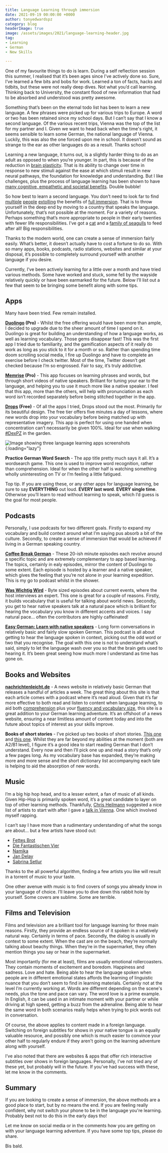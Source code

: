 ```yaml
---
title: Language Learning through immersion
date: 2021-09-19 00:00:00 +0000
author: tonyedwardspz
category: blog
headerImage: true
image: /assets/images/2021/language-learning-header.jpg
tag:
- Learning
- German
- New Skills

---
```

One of my favourite things to do is learn. During a self reflection session this summer, I realised that it’s been ages since I’ve actively done so. Sure, I’ve learned a few bits and bobs for work. Learned a ton of facts, hacks and tidbits, but these were not really deep dives. Not what you’d call learning. Thinking back to University, the constant flood of new information that had to be absorbed and understood was pretty awesome.

Something that’s been on the eternal todo list has been to learn a new language. A few phrases were picked up for various trips to Europe. A word or two has been retained since my school days. But I can’t say that I know a second language. Of the various recent trips, Vienna was the top of the list for my partner and I. Given we want to head back when the time's right, it seems sensible to learn some German, the national language of Vienna. Luckily, this was also the one forced upon me in school. It doesn’t sound as strange to the ear as other languages do as a result. Thanks school!

Learning a new language, it turns out, is a slightly harder thing to do as an adult as opposed to when you’re younger. In part, this is because of the reduction in [brain plasticity](https://d1wqtxts1xzle7.cloudfront.net/45937171/Searching_for_the_Principles_of_Brain_Pl20160525-32061-16i3q54-with-cover-page-v2.pdf?Expires=1629373777&Signature=NvogT154YaXOBQejoZK14O-UdAdPnVXM8WyLFSQs6Feu7WuqYOcfL1aIGJoBek~3GnZWcGkFVI-OFViq1pVIxj7bBamAC18QULakmOkrGG77D~lyD~BDDNkX6WJjcG5X02BQknv2o83CrrH5IdwJhqsnl3XBcPizLAhPYyxq8zqeOIO22VDJhi~ehC3ueoGlFt3jbkSql6ukysFSw01dnloUOkX7XeisB-RnSe6XV8n9AeYexujm7kk1szK5QMEGyTDZOBH6~BZnSLtffOtr3u5RTlvar~pR-9p3T7Xd8Vw6GNN-xiDIgv09irUmoaAd9spQYQcU7LRd9t4QDqC3aw__&Key-Pair-Id=APKAJLOHF5GGSLRBV4ZA "Scientific paper about brain plasticity"). That is its ability to change over time in response to new stimuli against the ease at which stimuli result in new neural pathways, the foundation for knowledge and understanding. But I like challenges, plus the process of language learning has been shown to have [many cognitive, empathetic and societal benefits](https://www.thebritishacademy.ac.uk/blog/cognitive-benefits-learning-language-two-minutes/ "Article about brain health improvements by learning a language"). Double bubble!

So how best to learn a second language. You don’t need to look far to find [multiple](https://www.youtube.com/watch?v=d0yGdNEWdn0 "Video about learning a language in six months") [people](https://www.irishtimes.com/life-and-style/abroad/the-best-way-to-learn-a-language-is-to-immerse-yourself-in-it-1.3640834 "News article about language learning") [extolling](https://www.bbc.com/worklife/article/20150302-secrets-to-learning-a-language "Article with language learning tips") the benefits of [full immersion](https://en.wikipedia.org/wiki/Language_immersion "Wikipedia article defining language immersion"). That is to throw yourself in the deep end by moving to a country that speaks the language. Unfortunately, that’s not possible at the moment. For a variety of reasons. Perhaps something that’s more appropriate to people in their early twenties with fewer life responsibilities. I’ve got a [cat](https://www.instagram.com/explore/tags/dexpz/ "Instagram hashtag for Dexter the cat") and a [family of seagulls](https://www.instagram.com/p/CRuQEPTLhY0/ "Instagram post with Seagull Bobs family") to feed after all! Big responsibilities.

Thanks to the modern world, one can create a sense of immersion fairly easily. What’s better, it doesn’t actually have to cost a fortune to do so. With so many apps, books, podcasts, radio stations, websites and similar at your disposal, it’s possible to completely surround yourself with another language if you desire.

Currently, I’ve been actively learning for a little over a month and have tried various methods. Some have worked and stuck, some fell by the wayside relatively quickly or have been earmarked for the future. Below I’ll list out a few that seem to be bringing some benefit along with some tips.

## Apps

Many have been tried. Few remain installed.

**[Duolingo](https://www.duolingo.com/ "Duolingo website") (Pro)** - Whilst the free offering would have been more than ample, I decided to upgrade due to the sheer amount of time I spend on it. Duolingo is great for building an understanding of how a language works, as well as learning vocabulary. Those gems disappear fast! This was the first app I tried due to familiarity, and the gamification aspects of it really do work as long as you stick to it for a month or so. Rather than spending time doom scrolling social media, I fire up Duolingo and have to complete an exercise before I check twitter. Most of the time, Twitter doesn’t get checked because I’m so engrossed. Fair to say, it’s truly addictive.

**[Memrise](https://www.memrise.com/ "Memrise website") (Pro)** - This app focuses on learning phrases and words, but through short videos of native speakers. Brilliant for tuning your ear to the language, and helping you to use it much more like a native speaker. I feel that this app, more than the others, will help with pronunciation as each word isn’t recorded separately before being stitched together in the app.

**[Drops](https://languagedrops.com/ "Language drops") (Free)** - Of all the apps I tried, Drops stood out the most. Primarily for its beautiful design. The free tier offers five minutes a day of lessons, where new words drop into your vocabulary before being matched up with representative imagery. This app is perfect for using one handed when concentration can’t necessarily be given 100%. Ideal for use when walking [#DexPZ](https://www.instagram.com/explore/tags/dexpz/ "Dexter the cats instagram hashtag") in the garden.

![Image showing three language learning apps screenshots](/assets/images/2021/language-learning-apps.jpg "Screenshots of Duolingo, Memrise and Drops"){:loading="lazy"}

**Practice German Word Search** - The app title pretty much says it all. It’s a wordsearch game. This one is used to improve word recognition, rather than comprehension. Ideal for when the other half is watching something wholly uninteresting on TV or I’m feeling a little fatigued.

Top tip. If you are using these, or any other apps for language learning, be sure to say **EVERYTHING** out loud. **EVERY last word**. **EVERY single time**. Otherwise you’ll learn to read without learning to speak, which I’d guess is the goal for most people.

## Podcasts

Personally, I use podcasts for two different goals. Firstly to expand my vocabulary and build context around what I’m saying pus absorb a bit of the culture. Secondly, to create a sense of immersion that would be achieved if living in a German speaking country.

**[Coffee Break German](https://coffeebreaklanguages.com/coffeebreakgerman/ "Coffee Break German podcast Website")** - These 20-ish minute episodes each revolve around a specific topic and are extremely complementary to app based learning. The topics, certainly in ealy episodes, mirror the content of Duolingo to some extent. Each episode is hosted by a learner and a native speaker, which gives the feeling that you’re not alone in your learning expedition. This is my go to podcast whilst in the shower.

**[Was Wichtig Wird](https://detektor.fm/serien/was-wichtig-wird "Was Wichtig Wird podcast website")** - Byte sized episodes about current events, where the host interviews an expert. This one is great for a couple of reasons. Firstly, it builds vocabulary that is useful for talking about world news. Secondly, you get to hear native speakers talk at a natural pace which is brilliant for hearing the vocabulary you know in different accents and voices. I say natural pace… often the contributors are highly caffeinated!

**[Easy German: Learn with native speakers](https://www.easygerman.org/ "Easy German Podcast Website")** - Long form conversations in relatively basic and fairly slow spoken German. This podcast is all about getting to hear the language spoken in context, picking out the odd word or two that you recognise. The goal with this one is not to understand what’s said, simply to let the language wash over you so that the brain gets used to hearing it. It’s been great seeing how much more I understand as time has gone on.

## Books and Websites

**[nachrichtenleicht.de](https://www.nachrichtenleicht.de/ "News website in basic german")** - A news website in relatively basic German that releases a handful of articles a week. The great thing about this site is that each article comes with a podcast where it’s read aloud. Given that it’s far more effective to both read and listen to content when language learning, to aid both [comprehension](https://files.eric.ed.gov/fulltext/EJ1137555.pdf "Research paper about language learning comprehension") plus your [fluency and vocabulary size](https://www.cuhk.edu.hk/ajelt/vol21/abstract/a03.pdf "Research paper about reading and listening to foreign language to boost learning"), this site is a great addition to your German learning adventure. It’s an offshoot of a news website, ensuring a near limitless amount of content today and into the future about topics of interest as your skills improve.

**Books of short stories** - I’ve picked up two books of short stories. [This one](https://www.amazon.co.uk/gp/product/1473683378/ref=as_li_tl?ie=UTF8&camp=1634&creative=6738&creativeASIN=1473683378&linkCode=as2&tag=aandeuk-21&linkId=6eb4cc29a063f33641d42803823719fc "Book of short stories in German") and [this one](https://www.amazon.co.uk/gp/product/1797643266/ref=as_li_tl?ie=UTF8&camp=1634&creative=6738&creativeASIN=1797643266&linkCode=as2&tag=aandeuk-21&linkId=dc5895498152fc9d051ad2666ce3a9a3 "Book of short stories in German"). Whilst they are far beyond my abilities at the moment (both are A2/B1 level), I figure it’s a good idea to start reading German that I don’t understand. Every now and then I’ll pick one up and read a story that’s only a few pages long. As my vocabulary base has expanded, they’re making more and more sense and the short dictionary list accompanying each tale is helping to aid the absorption of new words.

## Music

I’m a big hip hop head, and to a lesser extent, a fan of music of all kinds. Given Hip-Hop is primarily spoken word, it’s a great candidate to layer on top of other learning methods. Thankfully, [Chris Heilmann](https://twitter.com/codepo8 "Chris Heilmann on Twitter") suggested a nice list of artists to start with after I gave a [talk in Vienna](https://tonyedwardspz.co.uk/blog/halfstack-vienna-talk/ "Blog post about a talk I gave in Vienna"). One which involved myself rapping.

I can’t say I have more than a rudimentary understanding of what the songs are about… but a few artists have stood out:

* [Fettes Brot](https://music.youtube.com/channel/UCX5VJlyox9Ijv7glam7Xnqw "Fettes Brot on YouTube Music")
* [Die Fantastischen Vier](https://music.youtube.com/channel/UCsXYO1rebeOG1dH7PmTxy-w "Die Fantastischen Vier on YouTube Music")
* [Namika](https://music.youtube.com/channel/UCIh4j8fXWf2U0ro0qnGU8Mg "Namika on YouTube Music")
* [Jan Delay](https://music.youtube.com/channel/UCGwTy_WZgZoyLcO_3RVeGKw "Jan Delay on YouTube Music")
* [Sabrina Setlur](https://music.youtube.com/channel/UCHhAScrn2llnW9ullQfr47A "Sabrina Setlur on YouTube Music")

Thanks to the all powerful algorithm, finding a few artists you like will result in a torrent of music to your taste.

One other avenue with music is to find covers of songs you already know in your language of choice. I’ll leave you to dive down this rabbit hole by yourself. Some covers are sublime. Some are terrible.

## Films and Television

Films and television are a brilliant tool for language learning for three main reasons. Firstly, they provide an endless source of it spoken in a relatively natural way. Certainly in terms of pace. Secondly, the dialog is usually in context to some extent. When the cast are on the beach, they’re normally talking about beachy things. When they’re in the supermarket, they often mention things you say or hear in the supermarket.

Most importantly (for me at least), films are usually emotional rollercoasters. They contain moments of excitement and boredom. Happiness and sadness. Love and hate. Being able to hear the language spoken when people are in different emotional states affords the learning of linguistic nuance that you don’t seem to find in learning materials. Certainly not at the level I’m currently working at. Words are different depending on the scene's needs, plus the tone and pace can vary. The word love is a prime example. In English, it can be used in an intimate moment with your partner or while driving at high speed, getting a buzz from the adrenaline. Being able to hear the same word in both scenarios really helps when trying to pick words out in conversation.

Of course, the above applies to content made in a foreign language. Switching on foreign subtitles for shows in your native tongue is an equally valuable resource, and possibly one which is much easier to convince your other half to regularly endure if they aren't going on the learning adventure along with yourself.

I’ve also noted that there are websites & apps that offer rich interactive subtitles over shows in foreign languages. Personally, I’ve not tried any of these yet, but probably will in the future. If you’ve had success with these, let me know in the comments.


## Summary

If you are looking to create a sense of immersion, the above methods are a good place to start, but by no means the end. If you are feeling really confident,  why not switch your phone to be in the language you're learning. Probably best not to do this in the early days tho!

Let me know on social media or in the comments how you are getting on with your language learning adventure. If you have some top tips, please do share.

Bis bald.
